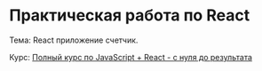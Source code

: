# Практическая работа по React

Тема: React приложение счетчик.

Курс: [Полный курс по JavaScript + React - с нуля до результата](https://www.udemy.com/course/javascript_full/)

